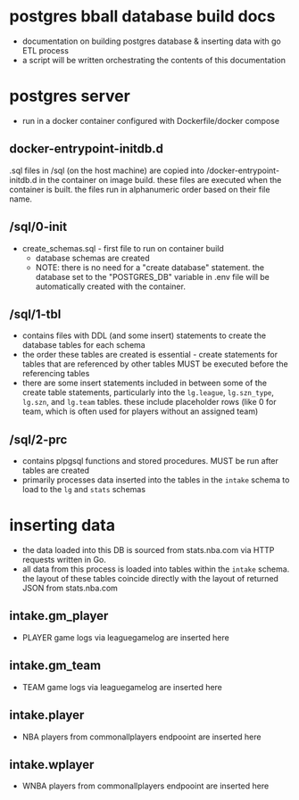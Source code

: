 # postgres bball database build docs
- documentation on building postgres database & inserting data with go ETL process
- a script will be written orchestrating the contents of this documentation
# postgres server
- run in a docker container configured with Dockerfile/docker compose
## docker-entrypoint-initdb.d
.sql files in /sql (on the host machine) are copied into /docker-entrypoint-initdb.d in the container on image build. these files are executed when the container is built. the files run in alphanumeric order based on their file name.
## /sql/0-init
- create_schemas.sql - first file to run on container build
    - database schemas are created
    - NOTE: there is no need for a "create database" statement. the database set to the "POSTGRES_DB" variable in .env file will be automatically created with the container.
## /sql/1-tbl
- contains files with DDL (and some insert) statements to create the database tables for each schema
- the order these tables are created is essential - create statements for tables that are referenced by other tables MUST be executed before the referencing tables
- there are some insert statements included in between some of the create table statements, particularly into the `lg.league`, `lg.szn_type`, `lg.szn`, and `lg.team` tables. these include placeholder rows (like 0 for team, which is often used for players without an assigned team)
## /sql/2-prc
- contains plpgsql functions and stored procedures. MUST be run after tables are created
- primarily processes data inserted into the tables in the `intake` schema to load to the `lg` and `stats` schemas
# inserting data
- the data loaded into this DB is sourced from stats.nba.com via HTTP requests written in Go. 
- all data from this process is loaded into tables within the `intake` schema. the layout of these tables coincide directly with the layout of returned JSON from stats.nba.com
## intake.gm_player
- PLAYER game logs via leaguegamelog are inserted here
## intake.gm_team
- TEAM game logs via leaguegamelog are inserted here
## intake.player
- NBA players from commonallplayers endpooint are inserted here
## intake.wplayer
- WNBA players from commonallplayers endpooint are inserted here
